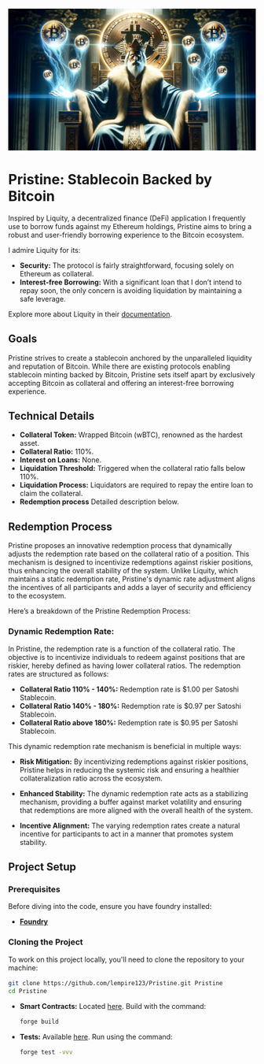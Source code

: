 ![Pristine Logo](./assets/PristineGod.png)
# **Pristine**: Stablecoin Backed by Bitcoin

Inspired by Liquity, a decentralized finance (DeFi) application I frequently use to borrow funds against my Ethereum holdings, Pristine aims to bring a robust and user-friendly borrowing experience to the Bitcoin ecosystem.

I admire Liquity for its:
- **Security:** The protocol is fairly straightforward, focusing solely on Ethereum as collateral.
- **Interest-free Borrowing:** With a significant loan that I don’t intend to repay soon, the only concern is avoiding liquidation by maintaining a safe leverage.

Explore more about Liquity in their [documentation](https://docs.liquity.org).

## **Goals**

Pristine strives to create a stablecoin anchored by the unparalleled liquidity and reputation of Bitcoin. While there are existing protocols enabling stablecoin minting backed by Bitcoin, Pristine sets itself apart by exclusively accepting Bitcoin as collateral and offering an interest-free borrowing experience.

## **Technical Details**

- **Collateral Token:** Wrapped Bitcoin (wBTC), renowned as the hardest asset.
- **Collateral Ratio:** 110%.
- **Interest on Loans:** None.
- **Liquidation Threshold:** Triggered when the collateral ratio falls below 110%.
- **Liquidation Process:** Liquidators are required to repay the entire loan to claim the collateral.
- **Redemption process** Detailed description below.

## **Redemption Process**

Pristine proposes an innovative redemption process that dynamically adjusts the redemption rate based on the collateral ratio of a position. This mechanism is designed to incentivize redemptions against riskier positions, thus enhancing the overall stability of the system. Unlike Liquity, which maintains a static redemption rate, Pristine's dynamic rate adjustment aligns the incentives of all participants and adds a layer of security and efficiency to the ecosystem.

Here’s a breakdown of the Pristine Redemption Process:

### **Dynamic Redemption Rate:**
In Pristine, the redemption rate is a function of the collateral ratio. The objective is to incentivize individuals to redeem against positions that are riskier, hereby defined as having lower collateral ratios. The redemption rates are structured as follows:

- **Collateral Ratio 110% - 140%:** Redemption rate is $1.00 per Satoshi Stablecoin.
- **Collateral Ratio 140% - 180%:** Redemption rate is $0.97 per Satoshi Stablecoin.
- **Collateral Ratio above 180%:** Redemption rate is $0.95 per Satoshi Stablecoin.

This dynamic redemption rate mechanism is beneficial in multiple ways:

- **Risk Mitigation:** By incentivizing redemptions against riskier positions, Pristine helps in reducing the systemic risk and ensuring a healthier collateralization ratio across the ecosystem.
  
- **Enhanced Stability:** The dynamic redemption rate acts as a stabilizing mechanism, providing a buffer against market volatility and ensuring that redemptions are more aligned with the overall health of the system.
  
- **Incentive Alignment:** The varying redemption rates create a natural incentive for participants to act in a manner that promotes system stability.

## **Project Setup**

### **Prerequisites**

Before diving into the code, ensure you have foundry installed:

- **[Foundry](https://book.getfoundry.sh/getting-started/installation)** 

### **Cloning the Project**

To work on this project locally, you'll need to clone the repository to your machine:

```sh
git clone https://github.com/lempire123/Pristine.git Pristine
cd Pristine
```

- **Smart Contracts:** Located [here](./src). Build with the command:
  ```sh
  forge build 
  ```

- **Tests:** Available [here](./test). Run using the command:
  ```sh
  forge test -vvv
    ```


